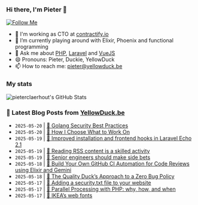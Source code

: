 ### Hi there, I'm Pieter 👋  
[![Follow Me](https://img.shields.io/github/followers/pieterclaerhout?label=Follow&style=social)](https://github.com/pieterclaerhout)

- 🏢 I'm working as CTO at [contractify.io](https://contractify.io)
- 🌱 I’m currently playing around with Elixir, Phoenix and functional programming
- 💬 Ask me about [PHP](https://php.net), [Laravel](http://laravel.com) and [VueJS](https://vuejs.org)
- 😄 Pronouns: Pieter, Duckie, YellowDuck
- 📫 How to reach me: pieter@yellowduck.be

### My stats

![pieterclaerhout's GitHub Stats](https://github-readme-stats.vercel.app/api?username=pieterclaerhout&show_icons=true&count_private=true&line_height=40)

### 📩 Latest Blog Posts from [YellowDuck.be](https://www.yellowduck.be/)
<!-- BLOG-POST-LIST:START -->
- `2025-05-20` | [🔗 Golang Security Best Practices](https://www.yellowduck.be/posts/golang-security-best-practices)  
- `2025-05-20` | [🔗 How I Choose What to Work On](https://www.yellowduck.be/posts/how-i-choose-what-to-work-on)  
- `2025-05-19` | [🐥 Improved installation and frontend hooks in Laravel Echo 2.1](https://www.yellowduck.be/posts/improved-installation-and-frontend-hooks-in-laravel-echo-2-1)  
- `2025-05-19` | [🔗 Reading RSS content is a skilled activity](https://www.yellowduck.be/posts/reading-rss-content-is-a-skilled-activity)  
- `2025-05-19` | [🔗 Senior engineers should make side bets](https://www.yellowduck.be/posts/senior-engineers-should-make-side-bets)  
- `2025-05-18` | [🔗 Build Your Own GitHub CI Automation for Code Reviews using Elixir and Gemini](https://www.yellowduck.be/posts/build-your-own-github-ci-automation-for-code-reviews-using-elixir-and-gemini)  
- `2025-05-18` | [🔗 The Quality Duck’s Approach to a Zero Bug Policy](https://www.yellowduck.be/posts/the-quality-ducks-approach-to-a-zero-bug-policy)  
- `2025-05-17` | [🐥 Adding a security.txt file to your website](https://www.yellowduck.be/posts/adding-a-security-txt-file-to-your-website)  
- `2025-05-17` | [🔗 Parallel Processing with PHP: why, how, and when](https://www.yellowduck.be/posts/parallel-processing-with-php-why-how-and-when)  
- `2025-05-17` | [🔗 IKEA’s web fonts](https://www.yellowduck.be/posts/ikeas-web-fonts)  

<!-- BLOG-POST-LIST:END -->
